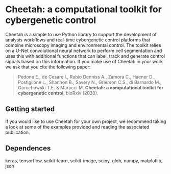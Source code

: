 # Cheetah: a computational toolkit for cybergenetic control

Cheetah is a simple to use Python library to support the development of analysis workflows and real-time cybergenetic control platforms that combine microscopy imaging and environmental control. The toolkit relies on a U-Net convolutional neural network to perform cell segmentation and uses this with additional functions that can label, track and generate control signals based on this information. If you make use of Cheetah in your work we ask that you cite the following paper:

> Pedone E., de Cesare I., Rubio Denniss A., Zamora C., Haener D., Postiglione L., Shannon B., Savery N., Grierson C.S., di Barnardo M., Gorochowski T.E. & Marucci M. **Cheetah: a computational toolkit for cybergenetic control**, bioRxiv (2020).

## Getting started

If you would like to use Cheetah for your own project, we recommend taking a look at some of the examples provided and reading the associated publication.

## Dependences
keras, tensorflow, scikit-learn, scikit-image, scipy, glob, numpy, matplotlib, json
